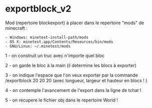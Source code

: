 # exportblock_v2
Mod (repertoire blockexport) à placer dans le repertoire "mods" de minecraft :


    - Windows: minetest-install-path/mods
    - OS X: minetest.app/Contents/Resources/bin/mods
    - GNU/Linux: ~/.minetest/mods


1 - on construit un truc avec n'importe quel bloc

2 - on garde le bloc à la main (il determine les blocs à exporter)

3 - on indique l'espace que l'on veux exporter par la commande /exportblock 20 20 20 (avec longueur, largeur et hauteur en blocs ! )

4 - on contemple l'avancement de l'export dans la ligne de tchat !

5 - on recupere le fichier obj dans le repertoire World !
